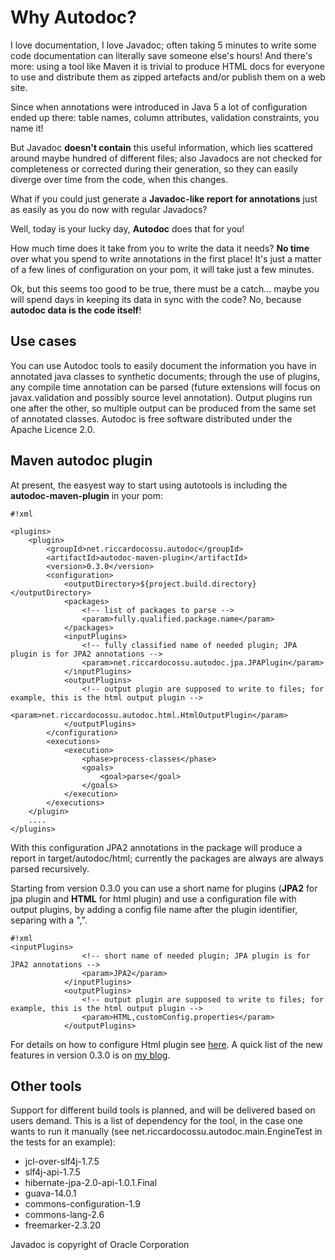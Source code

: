 # Why Autodoc?

I love documentation, I love Javadoc; often taking 5 minutes to write some code documentation can literally save someone else's hours! And there's more: using a tool like Maven it is trivial to produce HTML docs for everyone to use and distribute them as zipped artefacts and/or publish them on a web site.

Since when annotations were introduced in Java 5 a lot of configuration ended up there: table names, column attributes, validation constraints, you name it! 

But Javadoc **doesn't contain** this useful information, which lies scattered around maybe hundred of different files; also Javadocs are not checked for completeness or corrected during their generation, so they can easily diverge over time from the code, when this changes.

What if you could just generate a **Javadoc-like report for annotations** just as easily as you do now with regular Javadocs?

Well, today is your lucky day, **Autodoc** does that for you!

How much time does it take from you to write the data it needs? **No time** over what you spend to write annotations in the first place! It's just a matter of a few lines of configuration on your pom, it will take just a few minutes.

Ok, but this seems too good to be true, there must be a catch... maybe you will spend days in keeping its data in sync with the code? No, because **autodoc data is the code itself**!


## Use cases ##
You can use Autodoc tools to easily document the information you have in annotated java classes to synthetic documents; through the use of plugins, any compile time annotation can be parsed (future extensions will focus on javax.validation and possibly source level annotation).
Output plugins run one after the other, so multiple output can be produced from the same set of annotated classes.
Autodoc is free software distributed under the Apache Licence 2.0.

## Maven autodoc plugin ##

At present, the easyest way to start using autotools is including the **autodoc-maven-plugin** in your pom:


```
#!xml

<plugins>
	<plugin>
		<groupId>net.riccardocossu.autodoc</groupId>
		<artifactId>autodoc-maven-plugin</artifactId>
		<version>0.3.0</version>
		<configuration>
			<outputDirectory>${project.build.directory}</outputDirectory>
			<packages>
				<!-- list of packages to parse -->
				<param>fully.qualified.package.name</param>
			</packages>
			<inputPlugins>
				<!-- fully classified name of needed plugin; JPA plugin is for JPA2 annotations -->
				<param>net.riccardocossu.autodoc.jpa.JPAPlugin</param>
			</inputPlugins>
			<outputPlugins>
				<!-- output plugin are supposed to write to files; for example, this is the html output plugin -->
				<param>net.riccardocossu.autodoc.html.HtmlOutputPlugin</param>
			</outputPlugins>
		</configuration>
		<executions>
			<execution>
				<phase>process-classes</phase>
				<goals>
					<goal>parse</goal>
				</goals>
			</execution>
		</executions>
	</plugin>
	....
</plugins>
``` 

With this configuration JPA2 annotations in the package will produce a report in target/autodoc/html; currently the packages are always are always parsed recursively.

Starting from version 0.3.0 you can use a short name for plugins (**JPA2** for jpa plugin and **HTML** for html plugin) and use a configuration file with output plugins, by adding a config file name after the plugin identifier, separing with a ",".


```
#!xml
<inputPlugins>
				<!-- short name of needed plugin; JPA plugin is for JPA2 annotations -->
				<param>JPA2</param>
			</inputPlugins>
			<outputPlugins>
				<!-- output plugin are supposed to write to files; for example, this is the html output plugin -->
				<param>HTML,customConfig.properties</param>
			</outputPlugins>

```
For details on how to configure Html plugin see [here](https://github.com/riccardocossu/autodoc/wiki/HtmlPlugin).
A quick list of the new features in version 0.3.0 is on [my blog](http://codealone.blogspot.com/2013/08/new-version-for-autodoc-big-news.html).

## Other tools ##
Support for different build tools is planned, and will be delivered based on users demand.
This is a list of dependency for the tool, in the case one wants to run it manually (see net.riccardocossu.autodoc.main.EngineTest in the tests for an example):

* jcl-over-slf4j-1.7.5
* slf4j-api-1.7.5
* hibernate-jpa-2.0-api-1.0.1.Final
* guava-14.0.1
* commons-configuration-1.9
* commons-lang-2.6
* freemarker-2.3.20


Javadoc is copyright of Oracle Corporation
